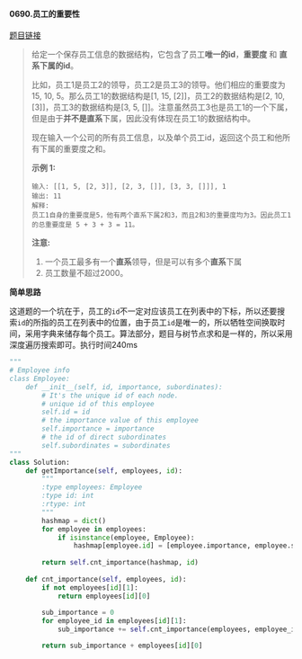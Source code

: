 #### 0690.员工的重要性

[题目链接](<https://leetcode-cn.com/problems/employee-importance/>)

> 给定一个保存员工信息的数据结构，它包含了员工**唯一的id**，**重要度** 和 **直系下属的id**。
>
> 比如，员工1是员工2的领导，员工2是员工3的领导。他们相应的重要度为15, 10, 5。那么员工1的数据结构是[1, 15, [2]]，员工2的数据结构是[2, 10, [3]]，员工3的数据结构是[3, 5, []]。注意虽然员工3也是员工1的一个下属，但是由于**并不是直系**下属，因此没有体现在员工1的数据结构中。
>
> 现在输入一个公司的所有员工信息，以及单个员工id，返回这个员工和他所有下属的重要度之和。
>
> **示例 1:**
>
> ```
> 输入: [[1, 5, [2, 3]], [2, 3, []], [3, 3, []]], 1
> 输出: 11
> 解释:
> 员工1自身的重要度是5，他有两个直系下属2和3，而且2和3的重要度均为3。因此员工1的总重要度是 5 + 3 + 3 = 11。
> ```
>
> **注意:**
>
> 1. 一个员工最多有一个**直系**领导，但是可以有多个**直系**下属
> 2. 员工数量不超过2000。

**简单思路**

这道题的一个坑在于，员工的```id```不一定对应该员工在列表中的下标，所以还要搜索```id```的所指的员工在列表中的位置，由于员工```id```是唯一的，所以牺牲空间换取时间，采用字典来储存每个员工。算法部分，题目与树节点求和是一样的，所以采用深度遍历搜索即可。执行时间240ms

```python
"""
# Employee info
class Employee:
    def __init__(self, id, importance, subordinates):
        # It's the unique id of each node.
        # unique id of this employee
        self.id = id
        # the importance value of this employee
        self.importance = importance
        # the id of direct subordinates
        self.subordinates = subordinates
"""
class Solution:
    def getImportance(self, employees, id):
        """
        :type employees: Employee
        :type id: int
        :rtype: int
        """
        hashmap = dict()
        for employee in employees:
            if isinstance(employee, Employee):
                hashmap[employee.id] = [employee.importance, employee.subordinates]
        
        return self.cnt_importance(hashmap, id)
    
    def cnt_importance(self, employees, id):
        if not employees[id][1]:
            return employees[id][0]
        
        sub_importance = 0
        for employee_id in employees[id][1]:
            sub_importance += self.cnt_importance(employees, employee_id)

        return sub_importance + employees[id][0]
```

